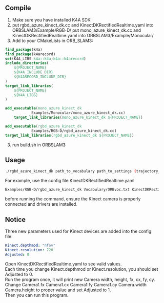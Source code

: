 ## Compile
1. Make sure you have installed K4A SDK  
2. put rgbd_azure_kinect_dk.cc and KinectDKRectifiedRealtime.yaml into ORBSLAM3/Example/RGB-D/
   put mono_azure_kinect_dk.cc and KinectDKRectifiedRealtime.yaml into ORBSLAM3/Example/Monocular/  
2. Add to your CMakeLists in ORB_SLAM3:
```cmake
find_package(k4a)
find_package(k4arecord)
set(K4A_LIBS k4a::k4a;k4a::k4arecord)
include_directories(
    ${PROJECT_NAME}
    ${K4A_INCLUDE_DIR}
    ${K4ARECORD_INCLUDE_DIR}
)
target_link_libraries(
    ${PROJECT_NAME}
    ${K4A_LIBS}
)

add_executable(mono_azure_kinect_dk
            Examples/Monocular/mono_azure_kinect_dk.cc)
    target_link_libraries(mono_azure_kinect_dk ${PROJECT_NAME})

add_executable(rgbd_azure_kinect_dk
            Examples/RGB-D/rgbd_azure_kinect_dk.cc)
target_link_libraries(rgbd_azure_kinect_dk ${PROJECT_NAME})
```
3. run build.sh in ORBSLAM3  

## Usage
```bash
./rgbd_azure_kinect_dk path_to_vocabulary path_to_settings (trajectory_file_name)
```
For example, use the config file KinectDKRectifiedRealtime.yaml
```bash
Examples/RGB-D/rgbd_azure_kinect_dk Vocabulary/ORBvoc.txt KinectDKRectifiedRealtime.yaml
```
before running the command, ensure the Kinect camera is properly connected and drivers are installed.  

## Notice
Three new parameters used for Kinect devices are added into the config file:
```yaml
Kinect.depthmod: "nfov"
Kinect.resolution: 720
Adjusted: 0
```
Open KinectDKRectifiedRealtime.yaml to see valid values.  
Each time you change Kinect.depthmod or Kinect.resolution, you should set Adjusted to 0.  
Run the program once, it will print new Camera width, height, fx, cx, fy, cy.  
Change Camera1.fx Camera1.cx Camera1.fy Camera1.cy Camera.width Camera.height to proper value and set Adjusted to 1.  
Then you can run this program.  
